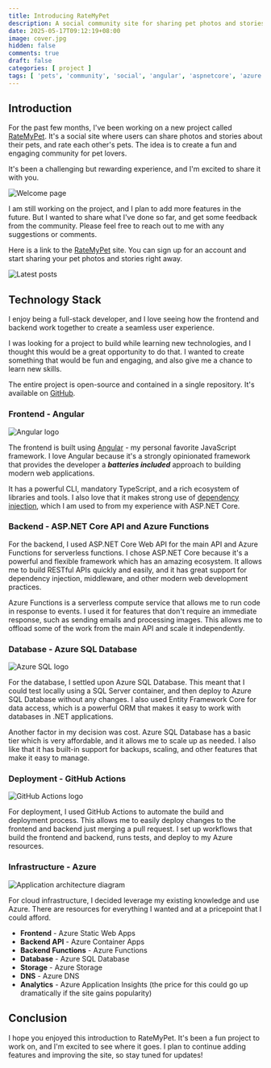 ```yaml
---
title: Introducing RateMyPet
description: A social community site for sharing pet photos and stories
date: 2025-05-17T09:12:19+08:00
image: cover.jpg
hidden: false
comments: true
draft: false
categories: [ project ]
tags: [ 'pets', 'community', 'social', 'angular', 'aspnetcore', 'azure', 'github-actions' ]
---
```


## Introduction

For the past few months, I've been working on a new project called [RateMyPet](https://ratemy.pet). It's a social site where users can share photos and stories about their pets, and rate each other's pets. The idea is to create a fun and engaging community for pet lovers.

It's been a challenging but rewarding experience, and I'm excited to share it with you.

![Welcome page](screenshots/welcome.png)

I am still working on the project, and I plan to add more features in the future. But I wanted to share what I've done so far, and get some feedback from the community. Please feel free to reach out to me with any suggestions or comments.

Here is a link to the [RateMyPet](https://ratemy.pet) site. You can sign up for an account and start sharing your pet photos and stories right away.

![Latest posts](screenshots/posts.png)

## Technology Stack

I enjoy being a full-stack developer, and I love seeing how the frontend and backend work together to create a seamless user experience.

I was looking for a project to build while learning new technologies, and I thought this would be a great opportunity to do that. I wanted to create something that would be fun and engaging, and also give me a chance to learn new skills.

The entire project is open-source and contained in a single repository. It's available on [GitHub](https://github.com/frasermclean/ratemypet).

### Frontend - Angular

![Angular logo](logos/angular.png)

The frontend is built using [Angular](https://angular.dev) - my personal favorite JavaScript framework. I love Angular because it's a strongly opinionated framework that provides the developer a _**batteries included**_ approach to building modern web applications.

It has a powerful CLI, mandatory TypeScript, and a rich ecosystem of libraries and tools. I also love that it makes strong use of [dependency injection](https://en.wikipedia.org/wiki/Dependency_injection), which I am used to from my experience with ASP.NET Core.

### Backend - ASP.NET Core API and Azure Functions

For the backend, I used ASP.NET Core Web API for the main API and Azure Functions for serverless functions. I chose ASP.NET Core because it's a powerful and flexible framework which has an amazing ecosystem. It allows me to build RESTful APIs quickly and easily, and it has great support for dependency injection, middleware, and other modern web development practices.

Azure Functions is a serverless compute service that allows me to run code in response to events. I used it for features that don't require an immediate response, such as sending emails and processing images. This allows me to offload some of the work from the main API and scale it independently.

### Database - Azure SQL Database

![Azure SQL logo](logos/azure-sql.png)

For the database, I settled upon Azure SQL Database. This meant that I could test locally using a SQL Server container, and then deploy to Azure SQL Database without any changes. I also used Entity Framework Core for data access, which is a powerful ORM that makes it easy to work with databases in .NET applications.

Another factor in my decision was cost. Azure SQL Database has a basic tier which is very affordable, and it allows me to scale up as needed. I also like that it has built-in support for backups, scaling, and other features that make it easy to manage.

### Deployment - GitHub Actions

![GitHub Actions logo](logos/github-actions.png)

For deployment, I used GitHub Actions to automate the build and deployment process. This allows me to easily deploy changes to the frontend and backend just merging a pull request. I set up workflows that build the frontend and backend, runs tests, and deploy to my Azure resources.

### Infrastructure - Azure

![Application architecture diagram](architecture.png)

For cloud infrastructure, I decided leverage my existing knowledge and use Azure. There are resources for everything I wanted and at a pricepoint that I could afford.

* **Frontend** - Azure Static Web Apps
* **Backend API** - Azure Container Apps
* **Backend Functions** - Azure Functions
* **Database** - Azure SQL Database
* **Storage** - Azure Storage
* **DNS** - Azure DNS
* **Analytics** - Azure Application Insights (the price for this could go up dramatically if the site gains popularity)

## Conclusion

I hope you enjoyed this introduction to RateMyPet. It's been a fun project to work on, and I'm excited to see where it goes. I plan to continue adding features and improving the site, so stay tuned for updates!